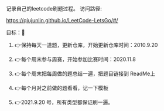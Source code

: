 记录自己的leetcode刷题过程。
访问路径:

 https://qiujunlin.github.io/LeetCode-LetsGo/#/

目标：🤨

1. 👉保持每天一道题，更新仓库，开始更新仓库时间：2010.9.20

2. 👉每个周末参与周赛，开始参加比赛时间：2020.11.8
3. 👉每个周末把每周做的题总结一遍，把题目链接到 ReadMe上
4. 👉每个月对之前做的题看看，记一下模板
5. 👉2021.9.20 号，所有类型都保证刷一遍。

